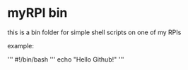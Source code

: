 myRPI bin
=======

this is a bin folder for simple shell scripts on one of my RPIs

example:

'''
#!/bin/bash
'''
echo "Hello Github!"
'''
